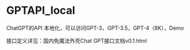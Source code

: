 # GPTAPI_local
ChatGPT的API 本地化，可以访问GPT-3，GPT-3.5，GPT-4（8K），Demo

接口定义详见：国内免魔法外壳Chat GPT接口文档v0.1.html
